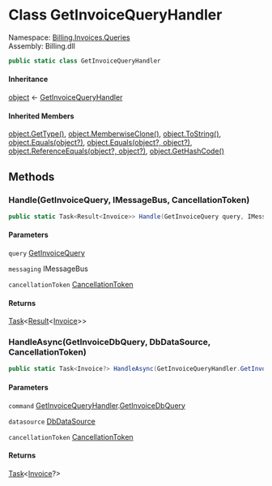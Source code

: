 # <a id="Billing_Invoices_Queries_GetInvoiceQueryHandler"></a> Class GetInvoiceQueryHandler

Namespace: [Billing.Invoices.Queries](Billing.Invoices.Queries.md)  
Assembly: Billing.dll  

```csharp
public static class GetInvoiceQueryHandler
```

#### Inheritance

[object](https://learn.microsoft.com/dotnet/api/system.object) ← 
[GetInvoiceQueryHandler](Billing.Invoices.Queries.GetInvoiceQueryHandler.md)

#### Inherited Members

[object.GetType\(\)](https://learn.microsoft.com/dotnet/api/system.object.gettype), 
[object.MemberwiseClone\(\)](https://learn.microsoft.com/dotnet/api/system.object.memberwiseclone), 
[object.ToString\(\)](https://learn.microsoft.com/dotnet/api/system.object.tostring), 
[object.Equals\(object?\)](https://learn.microsoft.com/dotnet/api/system.object.equals\#system\-object\-equals\(system\-object\)), 
[object.Equals\(object?, object?\)](https://learn.microsoft.com/dotnet/api/system.object.equals\#system\-object\-equals\(system\-object\-system\-object\)), 
[object.ReferenceEquals\(object?, object?\)](https://learn.microsoft.com/dotnet/api/system.object.referenceequals), 
[object.GetHashCode\(\)](https://learn.microsoft.com/dotnet/api/system.object.gethashcode)

## Methods

### <a id="Billing_Invoices_Queries_GetInvoiceQueryHandler_Handle_Billing_Invoices_Queries_GetInvoiceQuery_Wolverine_IMessageBus_System_Threading_CancellationToken_"></a> Handle\(GetInvoiceQuery, IMessageBus, CancellationToken\)

```csharp
public static Task<Result<Invoice>> Handle(GetInvoiceQuery query, IMessageBus messaging, CancellationToken cancellationToken)
```

#### Parameters

`query` [GetInvoiceQuery](Billing.Invoices.Queries.GetInvoiceQuery.md)

`messaging` IMessageBus

`cancellationToken` [CancellationToken](https://learn.microsoft.com/dotnet/api/system.threading.cancellationtoken)

#### Returns

 [Task](https://learn.microsoft.com/dotnet/api/system.threading.tasks.task\-1)<[Result](https://github.com/vgmello/momentum\-sample/blob/0b2e226d00660d6f2b9ea7a033ba4926f0678942/libs/Operations/src/Operations.Extensions/Result.cs)<[Invoice](Billing.Invoices.Contracts.Models.Invoice.md)\>\>

### <a id="Billing_Invoices_Queries_GetInvoiceQueryHandler_HandleAsync_Billing_Invoices_Queries_GetInvoiceQueryHandler_GetInvoiceDbQuery_System_Data_Common_DbDataSource_System_Threading_CancellationToken_"></a> HandleAsync\(GetInvoiceDbQuery, DbDataSource, CancellationToken\)

```csharp
public static Task<Invoice?> HandleAsync(GetInvoiceQueryHandler.GetInvoiceDbQuery command, DbDataSource datasource, CancellationToken cancellationToken = default)
```

#### Parameters

`command` [GetInvoiceQueryHandler](Billing.Invoices.Queries.GetInvoiceQueryHandler.md).[GetInvoiceDbQuery](Billing.Invoices.Queries.GetInvoiceQueryHandler.GetInvoiceDbQuery.md)

`datasource` [DbDataSource](https://learn.microsoft.com/dotnet/api/system.data.common.dbdatasource)

`cancellationToken` [CancellationToken](https://learn.microsoft.com/dotnet/api/system.threading.cancellationtoken)

#### Returns

 [Task](https://learn.microsoft.com/dotnet/api/system.threading.tasks.task\-1)<[Invoice](Billing.Invoices.Contracts.Models.Invoice.md)?\>

